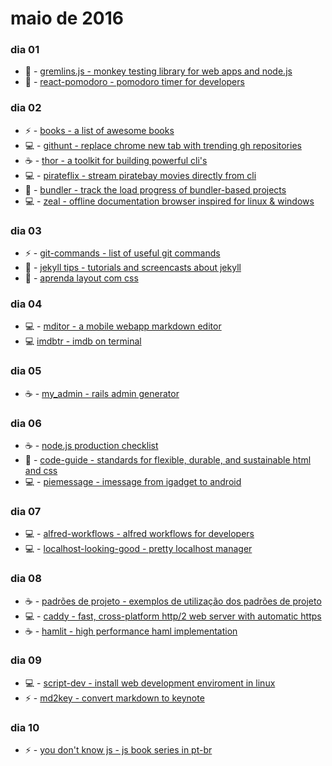 # maio de 2016

### dia 01
- :beers: - [gremlins.js - monkey testing library for web apps and node.js](https://github.com/marmelab/gremlins.js)
- :beers: - [react-pomodoro - pomodoro timer for developers](https://github.com/afonsopacifer/react-pomodoro)

### dia 02
- :zap: - [books - a list of awesome books](https://github.com/marufsiddiqui/Books)
- :computer: - [githunt - replace chrome new tab with trending gh repositories](https://github.com/kamranahmedse/githunt)
- :coffee: - [thor - a toolkit for building powerful cli's](https://github.com/erikhuda/thor)
- :computer: - [pirateflix - stream piratebay movies directly from cli](https://github.com/orinocoz/pirateflix)
- :beers: - [bundler - track the load progress of bundler-based projects](https://github.com/nevir/Bumbler)
- :computer: - [zeal - offline documentation browser inspired for linux & windows](https://github.com/zealdocs/zeal/)

### dia 03
- :zap: - [git-commands - list of useful git commands](https://github.com/bpassos/git-commands)
- :beers: - [jekyll tips - tutorials and screencasts about jekyll](http://jekyll.tips)
- :beers: - [aprenda layout com css](http://pt-br.learnlayout.com)

### dia 04
- :computer: - [mditor - a mobile webapp markdown editor](https://github.com/danielfilho/mditor)
- :computer: [imdbtr - imdb on terminal](https://github.com/fernahh/imdbtr)

### dia 05
- :coffee: - [my_admin - rails admin generator](https://github.com/marcosvgs/my_admin)

### dia 06
- :coffee: - [node.js production checklist](https://blog.risingstack.com/node-js-production-checklist/)
- :beers: - [code-guide - standards for flexible, durable, and sustainable html and css](https://github.com/mdo/code-guide)
- :computer: - [piemessage - imessage from igadget to android](https://github.com/bboyairwreck/PieMessage)

### dia 07
- :computer: - [alfred-workflows - alfred workflows for developers](https://github.com/willfarrell/alfred-workflows)
- :computer: - [localhost-looking-good - pretty localhost manager](https://github.com/andergtk/localhost-looking-good)

### dia 08
- :coffee: - [padrões de projeto - exemplos de utilização dos padrões de projeto](https://github.com/MarcosX/Padr-es-de-Projeto)
- :computer: - [caddy - fast, cross-platform http/2 web server with automatic https](https://github.com/mholt/caddy)
- :coffee: - [hamlit - high performance haml implementation](https://github.com/k0kubun/hamlit)

### dia 09
- :computer: - [script-dev - install web development enviroment in linux](https://github.com/willianjusten/script-dev)
- :zap: - [md2key - convert markdown to keynote](https://github.com/k0kubun/md2key)

### dia 10
- :zap: - [you don't know js - js book series in pt-br](https://github.com/cezaraugusto/You-Dont-Know-JS)